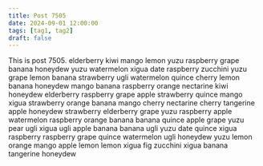 ```yaml
---
title: Post 7505
date: 2024-09-01 12:00:00
tags: [tag1, tag2]
draft: false
---
```

This is post 7505.
elderberry
kiwi
mango
lemon
yuzu
raspberry
grape
banana
honeydew
yuzu
watermelon
xigua
date
raspberry
zucchini
yuzu
grape
lemon
banana
strawberry
ugli
watermelon
quince
cherry
lemon
banana
honeydew
mango
banana
raspberry
orange
nectarine
kiwi
honeydew
elderberry
raspberry
grape
apple
strawberry
quince
mango
xigua
strawberry
orange
banana
mango
cherry
nectarine
cherry
tangerine
apple
honeydew
strawberry
elderberry
grape
yuzu
raspberry
apple
watermelon
raspberry
orange
banana
banana
quince
apple
grape
yuzu
pear
ugli
xigua
ugli
apple
banana
banana
ugli
yuzu
date
quince
xigua
raspberry
raspberry
grape
quince
watermelon
ugli
honeydew
yuzu
lemon
orange
mango
apple
lemon
lemon
xigua
fig
zucchini
xigua
banana
tangerine
honeydew
